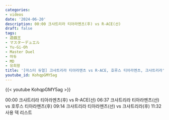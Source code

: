 ```yaml
---
categories:
- videos
date: '2024-06-20'
description: 00:00 크샤트리라 티아라멘츠(후) vs R-ACE(선)
draft: false
tags:
- 遊戯王
- マスターデュエル
- Yu-Gi-Oh
- Master Duel
- 마듀
- MD
- 유희왕
title: '[마스터 듀얼] 크샤트리라 티아라멘츠 vs R-ACE, 호루스 티아라멘츠, 크샤트리라'
youtube_id: KohqpGMY5ag
---
```



{{< youtube KohqpGMY5ag >}}

00:00 크샤트리라 티아라멘츠(후) vs R-ACE(선)
06:37 크샤트리라 티아라멘츠(선) vs 호루스 티아라멘츠(후)
09:14 크샤트리라 티아라멘츠(선) vs 크샤트리라(후)
11:32 사용 덱 리스트